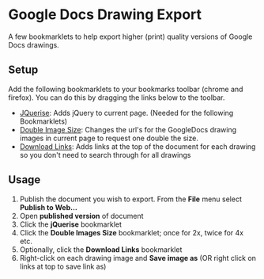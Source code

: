 # Google Docs Drawing Export
A few bookmarklets to help export higher (print) quality versions of Google Docs drawings.
 
## Setup
Add the following bookmarklets to your bookmarks toolbar (chrome and firefox).  You can do this by dragging the links below to the toolbar.

* [JQuerise](javascript:%28function%28%29%257Bif%28%21window.jQuery%29%257Bvar+script%3Ddocument.createElement%28%22script%22%29%3Bscript.src%3D%22%2F%2Fajax.googleapis.com%2Fajax%2Flibs%2Fjquery%2F1%2Fjquery.min.js%22%3Bdocument.head.appendChild%28script%29%3B%257D%257D%28%29%29): Adds jQuery to current page. (Needed for the following Bookmarklets)
* [Double Image Size](javascript:var+imgs%3D%24%28%27img%5Bsrc%2A%3D%22google.com%2Fdrawings%2Fimage%3F%22%5D%27%29%3Bfor%28var+i%3D0%3Bi%3Cimgs.length%3B+i%2B%2B%29%7Bvar+img%3Dimgs%5Bi%5D%3Bvar+re+%3D+%2F%26h%3D%28%5B0-9%5D%2B%29%26w%3D%28%5B0-9%5D%2B%29%2F%3Bvar+m%3Bif%28%28m%3Dre.exec%28img.src%29%29%21%3D%3Dnull%29%7Bimg.src%3Dimg.src.replace%28re%2C%27%26h%3D%27%2B%28m%5B1%5D%2A2%29%2B%27%26w%3D%27%2B%28m%5B2%5D%2A2%29%29%3Bvoid%280%29%3B%7D%7D): Changes the url's for the GoogleDocs drawing images in current page to request one double the size.</li>
* [Download Links](javascript:var+body+%3D+%24%28%27body%27%29%5B0%5D%3B+var+imgs+%3D+%24%28%27img%5Bsrc%2A%3D%22google.com%2Fdrawings%2Fimage%3F%22%5D%27%29%3B+for+%28var+i+%3D+0%3B+i+%3C+imgs.length%3B+i%2B%2B%29+%7B+var+img+%3D+imgs%5Bi%5D%3B+body.insertBefore%28%24%28%27%3Ca+href%3D%22%27+%2B+img.src+%2B+%27%22+download%3D%22drawing%27+%2B+%28i%2B1%29+%2B+%27.png%22%3Edrawing%27+%2B+%28i%2B1%29+%2B+%27.png%3C%2Fa%3E%3Cbr%2F%3E%27%29%5B0%5D%2C+body.children%5B0%5D%29%3B+void%280%29%3B%7D): Adds links at the top of the document for each drawing so you don't need to search through for all drawings

## Usage
1. Publish the document you wish to export.  From the **File** menu select **Publish to Web...**
2. Open **published version** of document
3. Click the **jQuerise** bookmarklet
4. Click the **Double Images Size** bookmarklet; once for 2x, twice for 4x etc.
5. Optionally, click the **Download Links** bookmarklet
6. Right-click on each drawing image and **Save image as** (OR right click on links at top to save link as)
